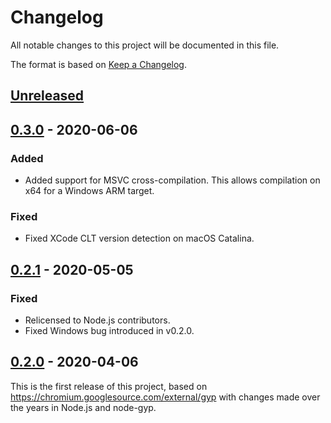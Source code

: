 # Changelog

All notable changes to this project will be documented in this file.

The format is based on [Keep a Changelog](https://keepachangelog.com/en/1.0.0/).

## [Unreleased]

## [0.3.0] - 2020-06-06

### Added
- Added support for MSVC cross-compilation. This allows compilation on x64 for
  a Windows ARM target.

### Fixed
- Fixed XCode CLT version detection on macOS Catalina.

## [0.2.1] - 2020-05-05

### Fixed
- Relicensed to Node.js contributors.
- Fixed Windows bug introduced in v0.2.0.

## [0.2.0] - 2020-04-06

This is the first release of this project, based on https://chromium.googlesource.com/external/gyp
with changes made over the years in Node.js and node-gyp.

[Unreleased]: https://github.com/nodejs/gyp-next/compare/v0.3.0...HEAD
[0.3.0]: https://github.com/nodejs/gyp-next/compare/v0.2.1...v0.3.0
[0.2.1]: https://github.com/nodejs/gyp-next/compare/v0.2.0...v0.2.1
[0.2.0]: https://github.com/nodejs/gyp-next/releases/tag/v0.2.0
